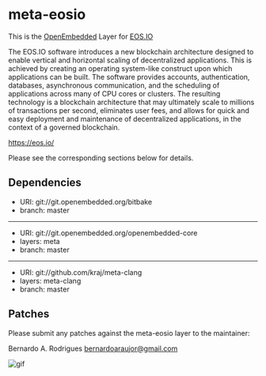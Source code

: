 # meta-eosio

This is the [OpenEmbedded](https://openembedded.org) Layer for [EOS.IO](https://eos.io)

The EOS.IO software introduces a new blockchain architecture designed to enable vertical and horizontal scaling of decentralized applications. This is achieved by creating an operating system-like construct upon which applications can be built. The software provides accounts, authentication, databases, asynchronous communication, and the scheduling of applications across many of CPU cores or clusters. The resulting technology is a blockchain architecture that may ultimately scale to millions of transactions per second, eliminates user fees, and allows for quick and easy deployment and maintenance of decentralized applications, in the context of a governed blockchain.

<https://eos.io/>

Please see the corresponding sections below for details.

## Dependencies

 - URI: git://git.openembedded.org/bitbake
 - branch: master
---
 - URI: git://git.openembedded.org/openembedded-core
 - layers: meta
 - branch: master
---
 - URI: git://github.com/kraj/meta-clang
 - layers: meta-clang
 - branch: master

## Patches

Please submit any patches against the meta-eosio layer to the maintainer:

Bernardo A. Rodrigues <bernardoaraujor@gmail.com>

![gif](https://static.eos.io/images/Landing/SectionTokenSale/eos_spinning_logo.gif "eos.io")
